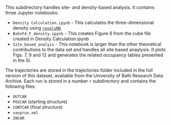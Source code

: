 This subdirectory handles site- and density-based analysis. It contains three Jupyter notebooks:

- `Density Calculation.ipynb` - This calculates the three-dimensional density using [`revelsMD`](https://github.com/user200000/revelsmd).
- `BaSnF4_F_density.ipynb` - This creates Figure 6 from the cube file created in Density Calculation.ipynb
- `Site_based_analyis` - This notebook is larger than the other theoretical contributions to the data set and handles all site based anaylysis. It plots Figs. 7, 9 and 12 and generates the related occupancy tables presented in the SI.

The trajectories are stored in the trajectories folder included in the full version of this dataset, available from the University of Bath Research Data Archive.
Each run is stored in a number `r` subdirectory and contains the following files:

- `OUTCAR`
- `POSCAR` (starting structure)
- `CONTCAR` (final structure)
- `vasprun.xml`
- `INCAR`
